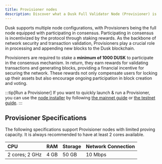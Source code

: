 ```yaml
---
title: Provisioner nodes
description: Discover what a Dusk Full Validator Node (Provisioner) is and how to participate in consensus and start staking.
---
```


Dusk supports multiple node configurations, with Provisioners being the full node equipped with participating in consensus. Participating in consensus is incentivized by the protocol through staking rewards. As the backbone of network security and transaction validation, Provisioners play a crucial role in processing and appending new blocks to the Dusk blockchain.

Provisioners are required to stake a **minimum of 1000 DUSK** to participate in the consensus mechanism. In return, they earn rewards for validating transactions and generating blocks, providing a financial incentive for securing the network. These rewards not only compensate users for locking up their assets but also encourage ongoing participation in block creation and voting.

:::tip[Run a Provisioner]
If you want to quickly launch & run a Provisioner, you can use the <a href="https://github.com/dusk-network/node-installer" target="_blank">node installer</a> by following [the mainnet guide](/operator/guides/mainnet-node) or [the testnet guide](/operator/guides/nocturne-node).
:::

## Provisioner Specifications

The following specifications support Provisioner nodes with limited proving capacity. It is always recommended to have at least 2 cores available.

| CPU            | RAM  | Storage | Network Connection |
| :------------- | :--- | :------ | :----------------- |
| 2 cores; 2 GHz | 4 GB | 50 GB   | 10 Mbps            |
